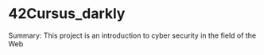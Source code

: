 # 42Cursus_darkly
Summary: This project is an introduction to cyber security in the field of the Web
